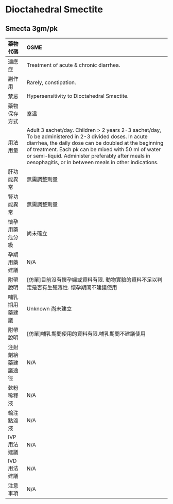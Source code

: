 # Dioctahedral Smectite

## Smecta 3gm/pk

| 藥物代碼           | OSME                                                                                                                                                                                                                                                                                                                                  |
|:-------------------|:--------------------------------------------------------------------------------------------------------------------------------------------------------------------------------------------------------------------------------------------------------------------------------------------------------------------------------------|
| 適應症             | Treatment of acute & chronic diarrhea.                                                                                                                                                                                                                                                                                                |
| 副作用             | Rarely, constipation.                                                                                                                                                                                                                                                                                                                 |
| 禁忌               | Hypersensitivity to Dioctahedral Smectite.                                                                                                                                                                                                                                                                                            |
| 藥物保存方式       | 室溫                                                                                                                                                                                                                                                                                                                                  |
| 用法用量           | Adult 3 sachet/day. Children > 2 years 2-3 sachet/day, To be administered in 2-3 divided doses. In acute diarrhea, the daily dose can be doubled at the beginning of treatment. Each pk can be mixed with 50 ml of water or semi-liquid. Administer preferably after meals in oesophagitis, or in between meals in other indications. |
| 肝功能異常         | 無需調整劑量                                                                                                                                                                                                                                                                                                                          |
| 腎功能異常         | 無需調整劑量                                                                                                                                                                                                                                                                                                                          |
| 懷孕用藥危分級     | 尚未確立                                                                                                                                                                                                                                                                                                                              |
| 孕期用藥建議       | N/A                                                                                                                                                                                                                                                                                                                                   |
| 附帶說明           | [仿單]目前沒有懷孕婦或資料有限. 動物實驗的資料不足以判定是否有生殖毒性. 懷孕期間不建議使用                                                                                                                                                                                                                                            |
| 哺乳期用藥建議     | Unknown 尚未建立                                                                                                                                                                                                                                                                                                                      |
| 附帶說明           | [仿單]哺乳期間使用的資料有限.哺乳期間不建議使用                                                                                                                                                                                                                                                                                       |
| 注射劑給藥建議途徑 | N/A                                                                                                                                                                                                                                                                                                                                   |
| 乾粉稀釋液         | N/A                                                                                                                                                                                                                                                                                                                                   |
| 輸注點滴液         | N/A                                                                                                                                                                                                                                                                                                                                   |
| IVP 用法建議       | N/A                                                                                                                                                                                                                                                                                                                                   |
| IVD 用法建議       | N/A                                                                                                                                                                                                                                                                                                                                   |
| 注意事項           | N/A                                                                                                                                                                                                                                                                                                                                   |

